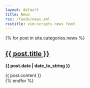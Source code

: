 ```yaml
---
layout: default
title: News
rss: /feeds/news.xml
rsstitle: vim-scripts news feed
---
```


{% for post in site.categories.news %}
  <div class="post">
    <h2><a href="http://blog.favrik.com{{ post.id }}/">{{ post.title }}</a></h2>
    <p><strong>{{ post.date | date_to_string }}</strong></p>
    {{ post.content }}
  </div>
{% endfor %}

